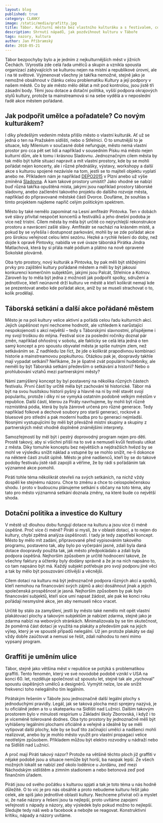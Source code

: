 ```yaml
---
layout: blog
published: true
category: CLANKY
image: /static/media/grafitty.jpg
title: Tábor. Kulturní město bez vlastního kulturáku a s festivalem, co stojí na místě
description: Shrnutí nápadů, jak pozdvihnout kulturu v Táboře
tags: nazory, kultura
author: Jan Příbramský
date: 2018-05-21
---
```


Tábor bezpochyby bylo a je jedním z nejkulturnějších měst v jižních Čechách. \Vyrostla zde celá řada umělců a skupin a vznikla spousta organizací zabývajících se kulturou nejen na místní a republikové úrovni, ale i na té světové.
Vyjmenovat všechny je takřka nemožné, stejně jako je nemožné obsáhnout v článku celou problematiku Kultury a její podpory v našem městě.
Co by ale město mělo dělat a mít pod kontrolou, jsou jistě tři zásadní body.
Těmi jsou dotace a dotační politika, vyšší podpora okrajových stylů kultury, protože ta mainstreamová si na sebe vydělá a v neposlední řadě akce městem pořádané.

## Jak podpořit umělce a pořadatele? Co novým kulturákem?

I díky předešlým vedením města přišlo město o vlastní kulturák.
Ať už se jedná o ten na Pražském sídlišti, nebo o Střelnici.
O to smutnější to je situace, kdy Milenium v současné době nefunguje, město nemá vlastní prostor pro cca pět set lidí a například v sousedním Písku má město nejen kulturní dům, ale k tomu i krásnou Sladovnu.
Jednoznačným cílem města by tak mělo být tuhle situaci napravit a mít vlastní prostory, kde by se mohli pořádat nejen koncerty, ale i různé přednášky, výstavy, workshopy a další akce s kulturou spojené nezávisle na tom, jestli se to majiteli objektu vyplatí anebo ne.
Příkladem nám je například [DEPO2015](https://www.depo2015.cz/) v Plzni anebo už výše zmíněná [Sladovna](http://www.sladovna.cz/).
A kam takové prostory umístit?
Jako vhodné se nabízí buď různá takřka opuštěná místa, jakými jsou například prostory táborské sladovny, anebo začlenění takového projektu do dalšího rozvoje města, například do připravované městské části Dvorce.
Doufáme, že souhlas s tímto projektem najdeme napříč celým politickým spektrem.

Město by také nemělo zapomínat na Lesní amfiteátr Pintovka.
Ten v dobách své slávy přivítal nespočet koncertů a festiválků a jeho dnešní podoba je více než tristní.
Cílem města by měla být určitě co nejrychlejší rekonstrukce prostoru a navrácení zašlé slávy.
Amfiteátr se nachází na krásném místě, a pokud by se vyřešila i dostupnost parkování, mohli by se zde pořádat akce pro širokou veřejnost celou letní sezónu.
Hezké a rychlé řešení do doby, než dojde k opravě Pintovky, nabídla ve své úvaze táborská Pirátka Jindra Matlachová, která by si přála malé pódium a plátno na nově opravené Sokolské plovárně.

Oba tyto prostory, nový kulturák a Pintovka, by pak měli být stěžejními prvky pro zajištění kultury pořádané městem a měli by být jakousi konkurencí komerčním subjektům, jakými jsou Palcát, Střelnice a Kotnov.
Zároveň by to měla být jedna z možností jak podpořit spolky, sdružení a jednotlivce, kteří neúnavně drží kulturu ve městě a kteří kolikrát nemají kde se prezentovat anebo kde pořádat akce, aniž by se museli strachovat o to, kolik prodělají.

## Táborská setkání a další akce pořádané městem

Město je na poli kultury velice aktivní a pořádá celou řadu kulturních akcí.
Jejich úspěšnost nyní nechceme hodnotit, ale vzhledem k narůstající nespokojenosti s akcí největší – tedy s Táborskými slavnostmi, přispějeme i my svojí troškou do mlýna.
Festival sice za poslední ročníky doznal pár změn, například ohňostroj v sobotu, ale fakticky se celá léta jedná o ten samý koncept a pro spoustu obyvatel města je spíše nutným zlem, než setkáváním se.
Z nadhledu lze říct, že jde o kolikrát prapodivnou kombinaci historie a mainstreamovou popkulturou. Otázkou pak je, doopravdy takhle mají vypadat setkání?
Neříkáme, že je špatné zvát populární hudebníky, ale neměli by být Táborská setkání především o setkávání a historii? Nebo o prohlubování vztahů mezi partnerskými městy?

Námi zamýšlený koncept by byl postavený na několika různých částech festivalu.
První částí by určitě měla být zachování té historické.
Tábor má být na svou husitskou historii pyšný a hlavně na ní by měl stavět svojí popularitu, protože i díky ní se vymyká ostatním podobně velkým městům v republice.
Další částí, kterou za Piráty navrhujeme, by mohli být různě rozmístěná pódia, která by byla žánrově určená pro různé generace.
Tedy například folkové a dechové soubory pro starší generaci, rockové a bluesové pro střední a pak moderní hudba pro tu generaci nejmladší.
Nosnými vystupujícími by měli být převážně místní skupiny a skupiny z partnerských měst vhodně doplněné známějšími interprety.

Samozřejmostí by měl být i pestrý doprovodný program nejen pro děti.
Prostě takový, aby si všichni přišli na to své a nemuseli kvůli festivalu utíkat z města.
Díky tomuhle konceptu bez největších a nejdražších hvězd by se mohl ve výsledku snížit náklad a vstupné by se mohlo snížit, ne-li dokonce na některé části zrušit úplně.
Město je plné nadšenců, kteří by se do takové podoby festivalu jistě rádi zapojili a věříme, že by rádi s pořádáním tak významné akce pomohli.

Piráti tohle téma několikrát otevřeli na svých setkáních, na nichž vždy dospěli ke stejnému názoru.
Chce to změnu a chce to celospolečenskou shodu.
I proto v budoucnu plánujeme setkání s občany na toto téma, aby tato pro město významná setkání doznala změny, na které bude co největší shoda.

## Dotační politika a investice do Kultury

V městě už dlouhou dobu fungují dotace na kulturu a jsou více či méně úspěšné.
Proč více či méně?
Piráti si myslí, že v oblasti dotací, a to nejen do kultury, chybí zpětná analýza úspěšnosti.
I tady je tedy zapotřebí koncept.
Město by mělo mít zadání, připravované před vypisováním takového programu, postaveno tak, aby bylo po vyčerpání jasné, zdali byla daná dotace doopravdy použita tak, jak město předpokládalo a zdali byla podpora úspěšná.
Nejhorším způsobem je určitě hodnocení takové, že všechny faktury a účtenky byly dodány správně a že je na nich napsáno to, co tam napsáno být má.
Každý subjekt potřebuje pro svojí podporu jiné věci a tak by mělo být posuzování citlivější a věcnější.

Cílem dotací na kulturu má být jednoznačně podpora různých akcí a spolků, kteří nemohou na financování svých zájmů a akcí dosáhnout jinak a jejich společenská prospěšnost je jasná.
Nejhorším způsobem by pak bylo financování subjektů, kteří sice umí napsat žádost, ale pak ke konci roku pořádají nesmyslné akce, jen aby nemuseli něco vracet.

Určitě by stálo za zamyšlení, jestli by město také nemělo mít opět vlastní plakátovací plochy a takovým subjektům je nabízet zdarma, stejně jako je zdarma nabízí na webových stránkách. Minimalizovala by se tím skutečnost, že poměrná část dotací je využitá na plakáty a především pak na jejich výlep, který je ve spoustě případů nelegální. Už jen protože plakáty se dají vždy dobře zaúčtovat a nemusí se řešit, zdali náhodou to není mimo vypsaný program.

## Graffiti je uměním ulice

Tábor, stejně jako většina měst v republice se potýká s problematikou graffiti.
Tento fenomén, který ve své novodobé podobě vznikl v USA na konci 60. let, rozděluje společnost už spoustu let, stejně tak ale „vychoval“ spoustu úspěšných umělců a designérů.
Vymýtit nelze, lze ale snížit frekvenci toho nelegálního tím legálním.

Pirátským řešením v Táboře jsou jednoznačně další legální plochy s jednoduchými pravidly.
Legál, jak se taková plocha mezi sprejery nazývá, je tu oficiálně jeden a to u skateparku na Sídlišti nad Lužnicí.
Dalším takovým prostorem bylo v minulosti respirium u Základní školy Zborovská, i když i to je víceméně tolerované dodnes.
Oba tyto prostory by jednoznačně měli být vyhlášeny legálními plochami oficiálně a veřejně a ideálně by se měli vytipovat další plochy, kde by se buď tito začínající umělci a nadšenci mohli realizovat, anebo by je mohlo město využít pro vlastní propagaci velice neotřelým způsobem.
Příkladem můžou být elektro rozvodny u nádraží nebo na Sídlišti nad Lužnicí.

A proč mají Piráti takový názor?
Protože na většině těchto ploch již graffiti v nějaké podobě jsou a situace nemůže být horší, ba naopak lepší.
Ze všech možných lokalit se nabízí zeď okolo loděnice u Jordánu, zeď mezi Náchodským sídlištěm a zimním stadionem a nebo betonová zeď pod finančním úřadem.  

Piráti jsou od svého počátku s kulturou spjati a tak je toto téma u nás hodně důležité.
O to víc je pro nás obsáhlé a proto nebudeme kulturu řešit jako celek, ale spíš jako jednotlivé oblasti kultury.
Nechceme přivírat oči a myslet si, že naše názory a řešení jsou ta nejlepší, proto uvítáme zapojení veřejnosti s nápady a názory, aby výsledek bylo pokud možno to nejlepší.
Sledujte tedy náš web a facebook a nebojte se reagovat.
Konstruktivní kritiku, nápady a názory uvítáme.
